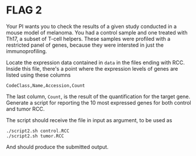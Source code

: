 # FLAG 2

Your PI wants you to check the results of a given study conducted in a mouse model of melanoma. You had a control sample and one treated with Th17, a subset of T-cell helpers. These samples were profiled with a restricted panel of genes, because they were intersted in just the immunoprofiling.

Locate the expression data contained in `data` in the files ending with RCC. Inside this file, there's a point where the expression levels of genes are listed using these columns

```
CodeClass,Name,Accession,Count
```

The last column, `Count`, is the result of the quantification for the target gene. Generate a script for reporting the 10 most expressed genes for both control and tumor RCC.  

The script should receive the file in input as argument, to be used as 

```
./script2.sh control.RCC
./script2.sh tumor.RCC
```

And should produce the submitted output.






